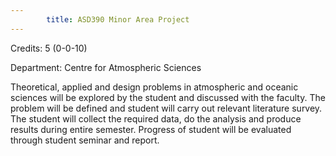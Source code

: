 ```yaml
---
        title: ASD390 Minor Area Project
---
```

Credits: 5 (0-0-10)

Department: Centre for Atmospheric Sciences

Theoretical, applied and design problems in atmospheric and oceanic sciences will be explored by the student and discussed with the faculty. The problem will be defined and student will carry out relevant literature survey. The student will collect the required data, do the analysis and produce results during entire semester. Progress of student will be evaluated through student seminar and report.